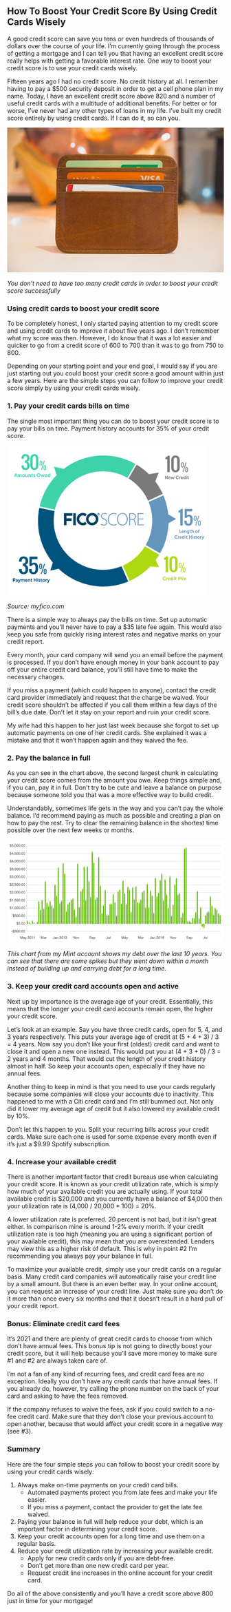 ## How To Boost Your Credit Score By Using Credit Cards Wisely

A good credit score can save you tens or even hundreds of thousands of dollars over the course of your life. I’m currently going through the process of getting a mortgage and I can tell you that having an excellent credit score really helps with getting a favorable interest rate. One way to boost your credit score is to use your credit cards wisely.

Fifteen years ago I had no credit score. No credit history at all. I remember having to pay a $500 security deposit in order to get a cell phone plan in my name. Today, I have an excellent credit score above 820 and a number of useful credit cards with a multitude of additional benefits. For better or for worse, I’ve never had any other types of loans in my life. I’ve built my credit score entirely by using credit cards. If I can do it, so can you.

![Credit cards holder](/images/credit-cards-holder.jpg)

*You don’t need to have too many credit cards in order to boost your credit score successfully*

### Using credit cards to boost your credit score

To be completely honest, I only started paying attention to my credit score and using credit cards to improve it about five years ago. I don’t remember what my score was then. However, I do know that it was a lot easier and quicker to go from a credit score of 600 to 700 than it was to go from 750 to 800.

Depending on your starting point and your end goal, I would say if you are just starting out you could boost your credit score a good amount within just a few years. Here are the simple steps you can follow to improve your credit score simply by using your credit cards wisely.

### 1. Pay your credit cards bills on time

The single most important thing you can do to boost your credit score is to pay your bills on time. Payment history accounts for 35% of your credit score.

![Credit score chart to help understand and boost your credit score](/images/FICO-score-chart.png)

*Source: myfico.com*

There is a simple way to always pay the bills on time. Set up automatic payments and you’ll never have to pay a $35 late fee again. This would also keep you safe from quickly rising interest rates and negative marks on your credit report.

Every month, your card company will send you an email before the payment is processed. If you don’t have enough money in your bank account to pay off your entire credit card balance, you’ll still have time to make the necessary changes.

If you miss a payment (which could happen to anyone), contact the credit card provider immediately and request that the charge be waived. Your credit score shouldn’t be affected if you call them within a few days of the bill’s due date. Don’t let it stay on your report and ruin your credit score.

My wife had this happen to her just last week because she forgot to set up automatic payments on one of her credit cards. She explained it was a mistake and that it won’t happen again and they waived the fee.

### 2. Pay the balance in full

As you can see in the chart above, the second largest chunk in calculating your credit score comes from the amount you owe. Keep things simple and, if you can, pay it in full. Don’t try to be cute and leave a balance on purpose because someone told you that was a more effective way to build credit.

Understandably, sometimes life gets in the way and you can’t pay the whole balance. I’d recommend paying as much as possible and creating a plan on how to pay the rest. Try to clear the remaining balance in the shortest time possible over the next few weeks or months.

![Boost your credit score by paying off your credit card debt right away](/images/debt-over-time.png)

*This chart from my Mint account shows my debt over the last 10 years. You can see that there are some spikes but they went down within a month instead of building up and carrying debt for a long time.*

### 3. Keep your credit card accounts open and active

Next up by importance is the average age of your credit. Essentially, this means that the longer your credit card accounts remain open, the higher your credit score.

Let’s look at an example. Say you have three credit cards, open for 5, 4, and 3 years respectively. This puts your average age of credit at (5 + 4 + 3) / 3 = 4 years. Now say you don’t like your first (oldest) credit card and want to close it and open a new one instead. This would put you at (4 + 3 + 0) / 3 = 2 years and 4 months. That would cut the length of your credit history almost in half. So keep your accounts open, especially if they have no annual fees.

Another thing to keep in mind is that you need to use your cards regularly because some companies will close your accounts due to inactivity. This happened to me with a Citi credit card and I’m still bummed out. Not only did it lower my average age of credit but it also lowered my available credit by 10%.

Don’t let this happen to you. Split your recurring bills across your credit cards. Make sure each one is used for some expense every month even if it’s just a $9.99 Spotify subscription.

### 4. Increase your available credit

There is another important factor that credit bureaus use when calculating your credit score. It is known as your credit utilization rate, which is simply how much of your available credit you are actually using. If your total available credit is $20,000 and you currently have a balance of $4,000 then your utilization rate is (4,000 / 20,000 * 100) = 20%.

A lower utilization rate is preferred. 20 percent is not bad, but it isn’t great either. In comparison mine is around 1-2% every month. If your credit utilization rate is too high (meaning you are using a significant portion of your available credit), this may mean that you are overextended. Lenders may view this as a higher risk of default. This is why in point #2 I’m recommending you always pay your balance in full.

To maximize your available credit, simply use your credit cards on a regular basis. Many credit card companies will automatically raise your credit line by a small amount. But there is an even better way. In your online account, you can request an increase of your credit line. Just make sure you don’t do it more than once every six months and that it doesn’t result in a hard pull of your credit report.

### Bonus: Eliminate credit card fees

It’s 2021 and there are plenty of great credit cards to choose from which don’t have annual fees. This bonus tip is not going to directly boost your credit score, but it will help because you’ll save more money to make sure #1 and #2 are always taken care of.

I’m not a fan of any kind of recurring fees, and credit card fees are no exception. Ideally you don’t have any credit cards that have annual fees. If you already do, however, try calling the phone number on the back of your card and asking to have the fees removed.

If the company refuses to waive the fees, ask if you could switch to a no-fee credit card. Make sure that they don’t close your previous account to open another, because that would affect your credit score in a negative way (see #3).

### Summary

Here are the four simple steps you can follow to boost your credit score by using your credit cards wisely:

1. Always make on-time payments on your credit card bills.
    * Automated payments protect you from late fees and make your life easier.
    * If you miss a payment, contact the provider to get the late fee waived.
2. Paying your balance in full will help reduce your debt, which is an important factor in determining your credit score.
3. Keep your credit accounts open for a long time and use them on a regular basis.
4. Reduce your credit utilization rate by increasing your available credit.
    * Apply for new credit cards only if you are debt-free.
    * Don’t get more than one new credit card per year.
    * Request credit line increases in the online account for your credit card.

Do all of the above consistently and you’ll have a credit score above 800 just in time for your mortgage!
